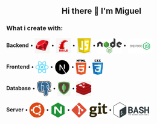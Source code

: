 ## <p align="center"><b>Hi there 👋  I'm Miguel</b></p>


### What i create with:
<p align="left">

<b>Backend</b> &bull; <a href="https://www.ruby-lang.org/" target="_blank"><img align="center" src="./logos/png/ruby-badge-3.png" alt="Ruby" title="Ruby" height="40"/></a> &bull; <a href="https://rubyonrails.org/" target="_blank"><img align="center" src="./logos/png/rails-badge.png" alt="rails" title="Rails" height="40"/></a> &bull; <a href="https://www.javascript.com/" target="_blank"><img align="center" src="./logos/png/javascript-badge.png" alt="Javascript" title="Javascript" height="40"/></a> &bull; <a href="https://nodejs.org/" target="_blank"><img align="center" src="./logos/nodejs.svg" alt="Nodejs" title="Nodejs" height="40"/></a> &bull; <a href="https://expressjs.com/" target="_blank"><img align="center" src="./logos/png/express-badge.png" alt="express" title="Express" height="40"/></a>
<br />
<br />
<b>Frontend</b> &bull; <a href="https://reactjs.org" target="_blank"><img align="center" src="./logos/reactjs.svg" alt="ReactJs" title="ReactJs" height="40"/></a> &bull; <a href="https://nextjs.org/" target="_blank"><img align="center" src="./logos/png/nextjs-badge.png" alt="NextJs" title="NextJs" height="40"/></a> &bull; <a href="https://www.w3.org/html/" target="_blank"><img align="center" src="./logos/html5.svg" alt="HTML 5" title="HTML 5" height="40"/></a> &bull; <a href="https://www.w3schools.com/css/" target="_blank"><img align="center" src="./logos/css3.svg" alt="CSS 3" title="CSS 3" height="40"/></a>
<br />
<br />
<b>Database</b> &bull; <a href="https://www.postgresql.org" target="_blank"><img align="center" src="./logos/postgresql.svg" alt="PostgreSQL" title="PostgreSQL" height="40"/></a> &bull; <a href="https://www.mongodb.com" target="_blank"><img align="center" src="./logos/png/mongo-badge-2.png" alt="MongoDB" title="MongoDB" height="40"/></a> &bull; <a href="https://www.mongodb.com" target="_blank"><img align="center" src="./logos/png/redis-badge.png" alt="Redis" title="Redis" height="40"/></a>
<br />
<br />
<b>Server</b> &bull; <a href="https://ubuntu.com/" target="_blank"><img align="center" src="./logos/ubuntu.svg" alt="Ubuntu" title="Ubuntu" height="40"/></a> &bull; <a href="https://www.nginx.com/" target="_blank"><img align="center" src="./logos/png/nginx-badge.png" alt="Nginx" title="Nginx" height="40"/></a> &bull;  <a href="https://git-scm.com/" target="_blank"><img align="center" src="./logos/git.svg" alt="Git" title="Git" height="40"/></a> &bull; <a href="https://www.gnu.org/software/bash/" target="_blank"><img align="center" src="./logos/bash.svg" alt="Bash" title="Bash" height="40"/></a>

</p>

<!--
**mfpbbr/mfpbbr** is a ✨ _special_ ✨ repository because its `README.md` (this file) appears on your GitHub profile.

Here are some ideas to get you started:

- 🔭 I’m currently working on ...
- 🌱 I’m currently learning ...
- 👯 I’m looking to collaborate on ...
- 🤔 I’m looking for help with ...
- 💬 Ask me about ...
- 📫 How to reach me: ...
- 😄 Pronouns: ...
- ⚡ Fun fact: ...
-->
